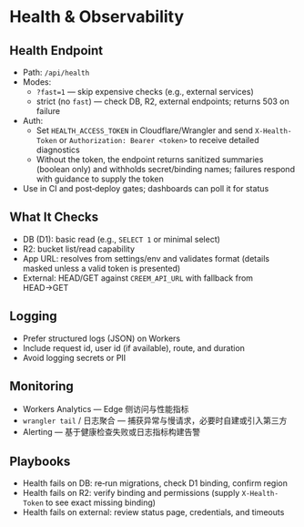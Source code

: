 # Health & Observability

## Health Endpoint
- Path: `/api/health`
- Modes:
  - `?fast=1` — skip expensive checks (e.g., external services)
  - strict (no `fast`) — check DB, R2, external endpoints; returns 503 on failure
- Auth:
  - Set `HEALTH_ACCESS_TOKEN` in Cloudflare/Wrangler and send `X-Health-Token` or `Authorization: Bearer <token>` to receive detailed diagnostics
  - Without the token, the endpoint returns sanitized summaries (boolean only) and withholds secret/binding names; failures respond with guidance to supply the token
- Use in CI and post‑deploy gates; dashboards can poll it for status

## What It Checks
- DB (D1): basic read (e.g., `SELECT 1` or minimal select)
- R2: bucket list/read capability
- App URL: resolves from settings/env and validates format (details masked unless a valid token is presented)
- External: HEAD/GET against `CREEM_API_URL` with fallback from HEAD→GET

## Logging
- Prefer structured logs (JSON) on Workers
- Include request id, user id (if available), route, and duration
- Avoid logging secrets or PII

## Monitoring
- Workers Analytics — Edge 侧访问与性能指标
- `wrangler tail` / 日志聚合 — 捕获异常与慢请求，必要时自建或引入第三方
- Alerting — 基于健康检查失败或日志指标构建告警

## Playbooks
- Health fails on DB: re‑run migrations, check D1 binding, confirm region
- Health fails on R2: verify binding and permissions (supply `X-Health-Token` to see exact missing binding)
- Health fails on external: review status page, credentials, and timeouts

